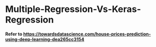 # Multiple-Regression-Vs-Keras-Regression

#### Refer to https://towardsdatascience.com/house-prices-prediction-using-deep-learning-dea265cc3154 
